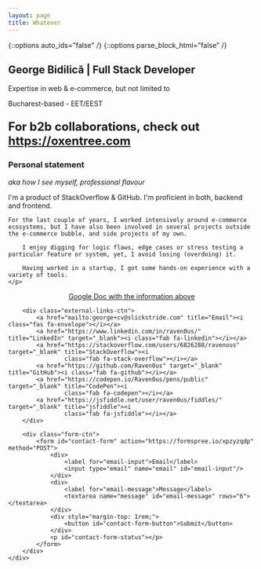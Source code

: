 ```yaml
---
layout: page
title: Whatever
---
```


{::options auto_ids="false" /}
{::options parse_block_html="false" /}


<section class="container" id="main-header">
    <div class="intro">
        <h1>George Bidilică | Full Stack Developer</h1>
        <p>Expertise in web & e-commerce, but not limited to</p>
        <p>Bucharest-based - EET/EEST</p>
    </div>
</section>

<section class="container">
    <p style="font-size: 1.5rem; font-weight: 700;">For b2b collaborations, check out <a href="https://oxentree.com">https://oxentree.com</a></p>
</section>
<section class="container">
    <h3>Personal statement</h3>
    <i>aka how I see myself, professional flavour</i>
    <p>I'm a product of StackOverflow & GitHub. I'm proficient in both, backend and frontend.
    
    For the last couple of years, I worked intensively around e-commerce ecosystems, but I have also been involved in several projects outside the e-commerce bubble, and side projects of my own.
        
        I enjoy digging for logic flaws, edge cases or stress testing a particular feature or system, yet, I avoid losing (overdoing) it.
        
        Having worked in a startup, I got some hands-on experience with a variety of tools.
    </p>
</section>

<section id="outro-ctn">
    <div class="outro">
        <div style="text-align: center; display: block;">
            <a href="https://docs.google.com/document/d/1jh8ZfnlIhLcR0RYrJPlBlpRslXPTTHwxLmw1FiLQRZw/edit?usp=sharing" target="_blank">Google Doc with the information above</a>
        </div>
        
        <div class="external-links-ctn">
            <a href="mailto:george+cv@slickstride.com" title="Email"><i class="fas fa-envelope"></i></a>
            <a href="https://www.linkedin.com/in/raven0us/" title="LinkedIn" target="_blank"><i class="fab fa-linkedin"></i></a>
            <a href="https://stackoverflow.com/users/6826288/ravenous" target="_blank" title="StackOverflow"><i
                    class="fab fa-stack-overflow"></i></a>
            <a href="https://github.com/Raven0us" target="_blank" title="GitHub"><i class="fab fa-github"></i></a>
            <a href="https://codepen.io/Raven0us/pens/public" target="_blank" title="CodePen"><i
                    class="fab fa-codepen"></i></a>
            <a href="https://jsfiddle.net/user/raven0us/fiddles/" target="_blank" title="jsfiddle"><i
                    class="fab fa-jsfiddle"></i></a>
        </div>

        <div class="form-ctn">
            <form id="contact-form" action="https://formspree.io/xpzyzqdp" method="POST">
                <div>
                    <label for="email-input">Email</label>
                    <input type="email" name="email" id="email-input"/>
                </div>
                <div>
                    <label for="email-message">Message</label>
                    <textarea name="message" id="email-message" rows="6"></textarea>
                </div>
                <div style="margin-top: 1rem;">
                    <button id="contact-form-button">Submit</button>
                </div>
                <p id="contact-form-status"></p>
            </form>
        </div>
    </div>
</section>
